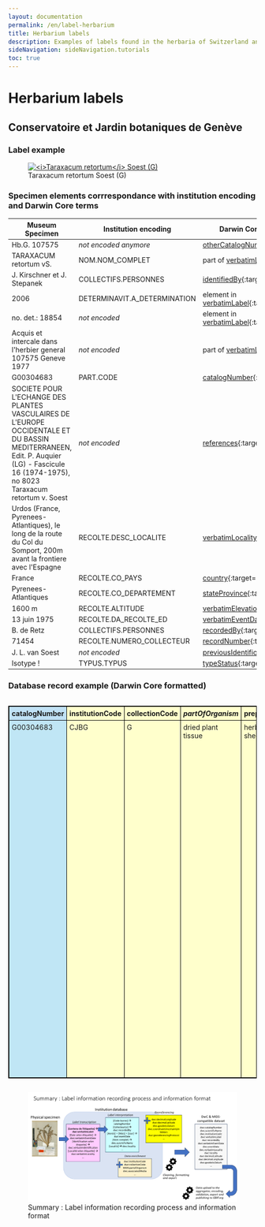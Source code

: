 ```yaml
---
layout: documentation
permalink: /en/label-herbarium
title: Herbarium labels
description: Examples of labels found in the herbaria of Switzerland and their corresponding Darwin Core encoding
sideNavigation: sideNavigation.tutorials
toc: true
---
```


<head>
  <!-- Lightbox2 CSS -->
  <link href="https://cdnjs.cloudflare.com/ajax/libs/lightbox2/2.11.3/css/lightbox.min.css" rel="stylesheet">
  
  <!-- Lightbox2 JavaScript -->
  <script src="https://cdnjs.cloudflare.com/ajax/libs/lightbox2/2.11.3/js/lightbox-plus-jquery.min.js"></script>

  <!-- Zoom.js CSS -->
  <link rel="stylesheet" href="https://cdnjs.cloudflare.com/ajax/libs/zoom.js/0.2.0/css/zoom.min.css">

  <!-- Zoom.js JavaScript -->
  <script src="https://cdnjs.cloudflare.com/ajax/libs/zoom.js/0.2.0/js/zoom.min.js"></script>

</head>

# Herbarium labels

## Conservatoire et Jardin botaniques de Genève

### Label example

<figure class="has-text-centered">
  <a href="/assets/images/categories/Label_Herbarium_G_G00304683.jpg" data-lightbox="image-1" data-title='<a href="https://www.ville-ge.ch/musinfo/bd/cjb/chg/" target="_blank">Conservatoire et Jardin botaniques de Genève</a>' data-action="zoom">
    <img src="/assets/images/categories/Label_Herbarium_G_G00304683.jpg" alt="<i>Taraxacum retortum</i> Soest (G)" />
  </a>
  <figcaption>Taraxacum retortum Soest (G)</figcaption>
</figure>

### Specimen elements corrrespondance with institution encoding and Darwin Core terms

| Museum Specimen | Institution encoding | Darwin Core correspondance |
| --------------- | -------------------- | -------------------------- |
| Hb.G. 107575 | _not encoded anymore_ | [otherCatalogNumbers](https://dwc.tdwg.org/terms/#dwc:otherCatalogNumbers){:target="_blank"} |
| TARAXACUM retortum vS. | NOM.NOM_COMPLET | part of [verbatimLabel](https://dwc.tdwg.org/terms/#dwc:verbatimLabel){:target="_blank"} |
| J. Kirschner et J. Stepanek | COLLECTIFS.PERSONNES | [identifiedBy](https://dwc.tdwg.org/terms/#dwc:identifiedBy){:target="_blank"} |
| 2006 | DETERMINAVIT.A_DETERMINATION | element in [verbatimLabel](https://dwc.tdwg.org/terms/#dwc:verbatimLabel){:target="_blank"} |
| no. det.: 18854 | _not encoded_ | element in [verbatimLabel](https://dwc.tdwg.org/terms/#dwc:verbatimLabel){:target="_blank"} |
| Acquis et intercale dans l'herbier general 107575 Geneve 1977 | _not encoded_ | part of [verbatimLabel](https://dwc.tdwg.org/terms/#dwc:verbatimLabel){:target="_blank"} |
| G00304683 | PART.CODE | [catalogNumber](https://dwc.tdwg.org/terms/#dwc:catalogNumber){:target="_blank"} |
| SOCIETE POUR L'ECHANGE DES PLANTES VASCULAIRES DE L'EUROPE OCCIDENTALE ET DU BASSIN MEDITERRANEEN, Edit. P. Auquier (LG) - Fascicule 16 (1974-1975), no 8023 Taraxacum retortum v. Soest | _not encoded_ | [references](https://dwc.tdwg.org/terms/#dcterms:references){:target="_blank"} |
| Urdos (France, Pyrenees-Atlantiques), le long de la route du Col du Somport, 200m avant la frontiere avec l'Espagne | RECOLTE.DESC_LOCALITE | [verbatimLocality](https://dwc.tdwg.org/terms/#dwc:verbatimLocality){:target="_blank"} |
| France | RECOLTE.CO_PAYS | [country](https://dwc.tdwg.org/terms/#dwc:country){:target="_blank"} |
| Pyrenees-Atlantiques | RECOLTE.CO_DEPARTEMENT | [stateProvince](https://dwc.tdwg.org/terms/#dwc:stateProvince){:target="_blank"} |
| 1600 m | RECOLTE.ALTITUDE | [verbatimElevation](https://dwc.tdwg.org/terms/#dwc:verbatimElevation){:target="_blank"} |
| 13 juin 1975 | RECOLTE.DA_RECOLTE_ED | [verbatimEventDate](https://dwc.tdwg.org/terms/#dwc:verbatimEventDate){:target="_blank"} |
| B. de Retz | COLLECTIFS.PERSONNES | [recordedBy](https://dwc.tdwg.org/terms/#dwc:recordedBy){:target="_blank"} |
| 71454 | RECOLTE.NUMERO_COLLECTEUR | [recordNumber](https://dwc.tdwg.org/terms/#dwc:recordNumber){:target="_blank"} |
| J. L. van Soest | _not encoded_ | [previousIdentifications](https://dwc.tdwg.org/terms/#dwc:previousIdentifications){:target="_blank"} |
| Isotype ! | TYPUS.TYPUS | [typeStatus](https://dwc.tdwg.org/terms/#dwc:typeStatus){:target="_blank"} |


### Database record example (Darwin Core formatted)

<div style="overflow-x: auto;">
  <table style="border-collapse: collapse; border: 1px solid black;">
    <tr>
      <th style="text-align: left; vertical-align: middle; border: 1px solid black; padding: 5px; background-color: #c0e1f5;">catalogNumber</th>
      <th style="text-align: left; vertical-align: middle; border: 1px solid black; padding: 5px; background-color: #ffffcc;">institutionCode</th>
      <th style="text-align: left; vertical-align: middle; border: 1px solid black; padding: 5px; background-color: #ffffcc;">collectionCode</th>
      <th style="text-align: left; vertical-align: middle; border: 1px solid black; padding: 5px; background-color: #ffffcc;"><i>partOfOrganism</i></th>
      <th style="text-align: left; vertical-align: middle; border: 1px solid black; padding: 5px; background-color: #ffffcc;">preparations</th>
      <th style="text-align: left; vertical-align: middle; border: 1px solid black; padding: 5px; background-color: #ffffcc;">references</th>
      <th style="text-align: left; vertical-align: middle; border: 1px solid black; padding: 5px; background-color: #ffffcc;">occurrenceID</th>
      <th style="text-align: left; vertical-align: middle; border: 1px solid black; padding: 5px; background-color: #ffffcc;">associatedMedia</th>
      <th style="text-align: left; vertical-align: middle; border: 1px solid black; max-width: 150px; padding: 5px; background-color: #f2ceeb;">verbatimLabel</th>
      <th style="text-align: left; vertical-align: middle; border: 1px solid black; padding: 5px; background-color: #c0e1f5;">otherCatalogNumbers</th>
      <th style="text-align: left; vertical-align: middle; border: 1px solid black; padding: 5px; background-color: #c0e1f5;">yearCollectionEntrance</th>
      <th style="text-align: left; vertical-align: middle; border: 1px solid black; padding: 5px; background-color: #f2ceeb;">verbatimEventDate</th>
      <th style="text-align: left; vertical-align: middle; border: 1px solid black; padding: 5px; background-color: #c0e1f5;">day</th>
      <th style="text-align: left; vertical-align: middle; border: 1px solid black; padding: 5px; background-color: #c0e1f5;">month</th>
      <th style="text-align: left; vertical-align: middle; border: 1px solid black; padding: 5px; background-color: #c0e1f5;">year</th>
      <th style="text-align: left; vertical-align: middle; border: 1px solid black; padding: 5px; background-color: #85d050;">eventDate</th>
      <th style="text-align: left; vertical-align: middle; border: 1px solid black; padding: 5px; background-color: #c0e1f5;">typeStatus</th>
      <th style="text-align: left; vertical-align: middle; border: 1px solid black; padding: 5px; background-color: #f2ceeb;">verbatimIdentification</th>
      <th style="text-align: left; vertical-align: middle; border: 1px solid black; padding: 5px; background-color: #c0e1f5;">scientificName</th>
      <th style="text-align: left; vertical-align: middle; border: 1px solid black; padding: 5px; background-color: #85d050;">acceptedNameUsage</th>
      <th style="text-align: left; vertical-align: middle; border: 1px solid black; padding: 5px; background-color: #c0e1f5;">family</th>
      <th style="text-align: left; vertical-align: middle; border: 1px solid black; padding: 5px; background-color: #c0e1f5;">genus</th>
      <th style="text-align: left; vertical-align: middle; border: 1px solid black; padding: 5px; background-color: #c0e1f5;">specificEpithet</th>
      <th style="text-align: left; vertical-align: middle; border: 1px solid black; padding: 5px; background-color: #c0e1f5;">scientificNameAuthorship</th>
      <th style="text-align: left; vertical-align: middle; border: 1px solid black; padding: 5px; background-color: #c0e1f5;">recordedBy</th>
      <th style="text-align: left; vertical-align: middle; border: 1px solid black; padding: 5px; background-color: #c0e1f5;">recordNumber</th>
      <th style="text-align: left; vertical-align: middle; border: 1px solid black; padding: 5px; background-color: #c0e1f5;">identifiedBy</th>
      <th style="text-align: left; vertical-align: middle; border: 1px solid black; padding: 5px; background-color: #c0e1f5;">dateIdentified</th>
      <th style="text-align: left; vertical-align: middle; border: 1px solid black; padding: 5px; background-color: #f2ceeb;">verbatimLocality</th>
      <th style="text-align: left; vertical-align: middle; border: 1px solid black; padding: 5px; background-color: #85d050;">continent</th>
      <th style="text-align: left; vertical-align: middle; border: 1px solid black; padding: 5px; background-color: #c0e1f5;">country</th>
      <th style="text-align: left; vertical-align: middle; border: 1px solid black; padding: 5px; background-color: #85d050;">stateProvince</th>
      <th style="text-align: left; vertical-align: middle; border: 1px solid black; padding: 5px; background-color: #c0e1f5;">county</th>
      <th style="text-align: left; vertical-align: middle; border: 1px solid black; padding: 5px; background-color: #c0e1f5;">municipality</th>
      <th style="text-align: left; vertical-align: middle; border: 1px solid black; padding: 5px; background-color: #c0e1f5;">locality</th>
      <th style="text-align: left; vertical-align: middle; border: 1px solid black; padding: 5px; background-color: #f2ceeb;">verbatimElevation</th>
      <th style="text-align: left; vertical-align: middle; border: 1px solid black; padding: 5px; background-color: #c0e1f5;">minimumElevationInMeters</th>
      <th style="text-align: left; vertical-align: middle; border: 1px solid black; padding: 5px; background-color: #c0e1f5;">maximumElevationInMeters</th>
      <th style="text-align: left; vertical-align: middle; border: 1px solid black; padding: 5px; background-color: #f2ceeb;">verbatimCoordinates</th>
      <th style="text-align: left; vertical-align: middle; border: 1px solid black; padding: 5px; background-color: #fffc00;">locationID</th>
      <th style="text-align: left; vertical-align: middle; border: 1px solid black; padding: 5px; background-color: #fffc00;">decimalLongitude</th>
      <th style="text-align: left; vertical-align: middle; border: 1px solid black; padding: 5px; background-color: #fffc00;">decimalLatitude</th>
      <th style="text-align: left; vertical-align: middle; border: 1px solid black; padding: 5px; background-color: #fffc00;">geodeticDatum</th>
      <th style="text-align: left; vertical-align: middle; border: 1px solid black; padding: 5px; background-color: #fffc00;">coordinateUncertaintyInMeters</th>
      <th style="text-align: left; vertical-align: middle; border: 1px solid black; padding: 5px; background-color: #fffc00;">coordinatePrecision</th>
      <th style="text-align: left; vertical-align: middle; border: 1px solid black; padding: 5px; background-color: #fffc00;">georeferencedBy</th>
      <th style="text-align: left; vertical-align: middle; border: 1px solid black; padding: 5px; background-color: #fffc00;">georeferenceProtocol</th>
      <th style="text-align: left; vertical-align: middle; border: 1px solid black; padding: 5px; background-color: #fffc00;">georeferencedDate</th>
      <th style="text-align: left; vertical-align: middle; border: 1px solid black; padding: 5px; background-color: #fffc00;">georeferenceSources</th>
      <th style="text-align: left; vertical-align: middle; border: 1px solid black; padding: 5px; background-color: #fffc00;">georeferenceRemarks</th>
    </tr>
    <tr>
      <td style="border: 1px solid black; vertical-align: top; padding: 5px;background-color: #c0e6f5;">G00304683</td>
      <td style="border: 1px solid black; vertical-align: top; padding: 5px;background-color: #ffffcc;">CJBG</td>
      <td style="border: 1px solid black; vertical-align: top; padding: 5px;background-color: #ffffcc;">G</td>
      <td style="border: 1px solid black; vertical-align: top; padding: 5px;background-color: #ffffcc;">dried plant tissue</td>
      <td style="border: 1px solid black; vertical-align: top; padding: 5px;background-color: #ffffcc;">herbarium sheet</td>
      <td style="border: 1px solid black; vertical-align: top; padding: 5px;background-color: #ffffcc;">https://www.ville-ge.ch/musinfo/bd/cjb/chg/adetail.php?id=234911&lang=fr</td>
      <td style="border: 1px solid black; vertical-align: top; padding: 5px;background-color: #ffffcc;">https://www.gbif.org/occurrence/1144789039</td>
      <td style="border: 1px solid black; vertical-align: top; padding: 5px;background-color: #ffffcc;">https://www.ville-ge.ch/imagezoom/?FIF=cjbiip/cjb19/img_101/G00304683.ptif&cvt=jpg</td>
      <td style="border: 1px solid black; vertical-align: top; padding: 5px; max-height: 100px; background-color: #f2ceef;">Hb.G. 107575<br> G00304683<br> SOCIETE POUR L'ECHANGE DES PLANTES VASCULAIRES DE L'EUROPE OCCIDENTALE ET DU BASSIN MEDITERRANEEN, Edit. P. Auquier (LG) - Fascicule 16 (1974-1975), no 8023 Taraxacum retortum v. Soest<br> Urdos (France, Pyrenees-Atlantiques), le long de la route du Col du Somport, 200m avant la frontiere avec l'Espagne, alt. 1600 m, 13 juin 1975<br> B. de Retz no 71454<br> J .L. van Soest<br> Isotype !<br> TARAXACUM retortum S.<br> vidi: J. Kirschner et J. Stepanek<br> anno: 2006<br> no. det.: 18854<br> TYPUS<br> Acquis et intercale dans l'herbier general 107575 Geneve 1977</td>
      <td style="border: 1px solid black; vertical-align: top; padding: 5px;background-color: #c0e6f5;">Hb.G. 107575 | SIB ID 236892/1</td>
      <td style="border: 1px solid black; vertical-align: top; padding: 5px;background-color: #c0e6f5;">1977</td>
      <td style="border: 1px solid black; vertical-align: top; padding: 5px;background-color: #f2ceef;">13 juin 1975</td>
      <td style="border: 1px solid black; vertical-align: top; padding: 5px;background-color: #c0e6f5;">13</td>
      <td style="border: 1px solid black; vertical-align: top; padding: 5px;background-color: #c0e6f5;">6</td>
      <td style="border: 1px solid black; vertical-align: top; padding: 5px;background-color: #c0e6f5;">1975</td>
      <td style="border: 1px solid black; vertical-align: top; padding: 5px;background-color: #92d050;">1975-06-13</td>
      <td style="border: 1px solid black; vertical-align: top; padding: 5px;background-color: #c0e6f5;">Isotypus of Taraxacum retortum Soest.</td>
      <td style="border: 1px solid black; vertical-align: top; padding: 5px;background-color: #f2ceef;">Taraxacum retortum v. Soest</td>
      <td style="border: 1px solid black; vertical-align: top; padding: 5px;background-color: #c0e6f5;">Taraxacum retortum Soest.</td>
      <td style="border: 1px solid black; vertical-align: top; padding: 5px;background-color: #92d050;">Taraxacum retortum Soest.</td>
      <td style="border: 1px solid black; vertical-align: top; padding: 5px;background-color: #c0e6f5;">Asteraceae</td>
      <td style="border: 1px solid black; vertical-align: top; padding: 5px;background-color: #c0e6f5;">Taraxacum</td>
      <td style="border: 1px solid black; vertical-align: top; padding: 5px;background-color: #c0e6f5;">retortum</td>
      <td style="border: 1px solid black; vertical-align: top; padding: 5px;background-color: #c0e6f5;">Soest.</td>
      <td style="border: 1px solid black; vertical-align: top; padding: 5px;background-color: #c0e6f5;">de Retz, B.</td>
      <td style="border: 1px solid black; vertical-align: top; padding: 5px;background-color: #c0e6f5;">71454</td>
      <td style="border: 1px solid black; vertical-align: top; padding: 5px;background-color: #c0e6f5;">Stepanek, J.</td>
      <td style="border: 1px solid black; vertical-align: top; padding: 5px;background-color: #c0e6f5;">2006</td>
      <td style="border: 1px solid black; vertical-align: top; padding: 5px;background-color: #f2ceef;">Urdos (France, Pyrénées-Atlantiques), le long de la route du Col du Somport, 200m avant la frontière avec l'Espagne</td>
      <td style="border: 1px solid black; vertical-align: top; padding: 5px;background-color: #92d050;">Europe</td>
      <td style="border: 1px solid black; vertical-align: top; padding: 5px;background-color: #c0e6f5;">France</td>
      <td style="border: 1px solid black; vertical-align: top; padding: 5px;background-color: #92d050;">Nouvelle-Aquitaine</td>
      <td style="border: 1px solid black; vertical-align: top; padding: 5px;background-color: #c0e6f5;">Pyrénées-Atlantiques</td>
      <td style="border: 1px solid black; vertical-align: top; padding: 5px;background-color: #c0e6f5;">Urdos</td>
      <td style="border: 1px solid black; vertical-align: top; padding: 5px;background-color: #c0e6f5;">Col du Somport</td>
      <td style="border: 1px solid black; vertical-align: top; padding: 5px;background-color: #f2ceef;">alt. 1600 m</td>
      <td style="border: 1px solid black; vertical-align: top; padding: 5px;background-color: #c0e6f5;">1600</td>
      <td style="border: 1px solid black; vertical-align: top; padding: 5px;background-color: #c0e6f5;">NA</td>
      <td style="border: 1px solid black; vertical-align: top; padding: 5px;background-color: #f2ceef;">NA</td>
      <td style="border: 1px solid black; vertical-align: top; padding: 5px;background-color: #ffff00;">geopick-v2.1.0-2024-06-18T07-23-18.770Z-243</td>
      <td style="border: 1px solid black; vertical-align: top; padding: 5px;background-color: #ffff00;">42.7961761</td>
      <td style="border: 1px solid black; vertical-align: top; padding: 5px;background-color: #ffff00;">-0.5314797</td>
      <td style="border: 1px solid black; vertical-align: top; padding: 5px;background-color: #ffff00;">epsg:4326</td>
      <td style="border: 1px solid black; vertical-align: top; padding: 5px;background-color: #ffff00;">104</td>
      <td style="border: 1px solid black; vertical-align: top; padding: 5px;background-color: #ffff00;">0.0000001</td>
      <td style="border: 1px solid black; vertical-align: top; padding: 5px;background-color: #ffff00;">A. Mentha</td>
      <td style="border: 1px solid black; vertical-align: top; padding: 5px;background-color: #ffff00;">Georeferencing Quick Reference Guide (Zermoglio et al. 2020, https://doi.org/10.35035/e09p-h128)</td>
      <td style="border: 1px solid black; vertical-align: top; padding: 5px;background-color: #ffff00;">2024-08-12T14:57:33.750Z</td>
      <td style="border: 1px solid black; vertical-align: top; padding: 5px;background-color: #ffff00;">GeoPick v.2.1.0</td>
      <td style="border: 1px solid black; vertical-align: top; padding: 5px;background-color: #ffff00;">Distance assumed along road</td>
    </tr>
  </table>
</div>


<figure class="has-text-centered">
  <a href="/assets/images/GraphsDiagrams/LabelsExamples_G_SummaryRecordingProcess.png" data-lightbox="image-2" data-title='Anouk Mentha / <a href="https://www.cjbg.ch/en" target="_blank">Conservatoire et Jardin botaniques de Genève</a>' data-action="zoom">
    <img src="/assets/images/GraphsDiagrams/LabelsExamples_G_SummaryRecordingProcess.png" alt="<i>Summary : Label information recording process and information format" />
  </a>
  <figcaption>Summary : Label information recording process and information format</figcaption>
</figure>
